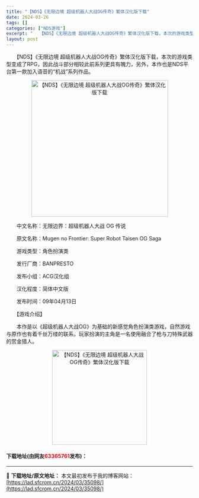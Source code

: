 ```yaml
---
title: "【NDS】《无限边境 超级机器人大战OG传奇》繁体汉化版下载"
date: 2024-03-26
tags: []
categories: ["NDS游戏"]
excerpt: "　　【NDS】《无限边境 超级机器人大战OG传奇》繁体汉化版下载，本次的游戏类型变成了RPG，因此战斗部分相较此前系列更具有魄力，另外，本作也是NDS平台第一款加入语音的&ldquo;机战&rdquo;系列作品。 　　中文名称：无限边界：超级机器人大战 OG 传说 　　原文名称：Mugen no F&hellip;"
layout: post
---
```


 <p>　　【NDS】《无限边境 超级机器人大战OG传奇》繁体汉化版下载，本次的游戏类型变成了RPG，因此战斗部分相较此前系列更具有魄力，另外，本作也是NDS平台第一款加入语音的&ldquo;机战&rdquo;系列作品。</p> <p align="center"><img align="" border="0" src="https://lad.sfcrom.cn/wp-content/uploads/2024/03/20240326_66022dae9cccf.png" width="369" alt="【NDS】《无限边境 超级机器人大战OG传奇》繁体汉化版下载" /></p> <p>　　中文名称：无限边界：超级机器人大战 OG 传说</p> <p>　　原文名称：Mugen no Frontier: Super Robot Taisen OG Saga</p> <p>　　游戏类型：角色扮演类</p> <p>　　发行厂商：BANPRESTO</p> <p>　　发布小组：ACG汉化组</p> <p>　　汉化程度：简体中文版</p> <p>　　发布时间：09年04月13日</p> <p>　　【游戏介绍】</p> <p>　　本作是以《超级机器人大战OG》为基础的新感觉角色扮演类游戏，自然游戏与原作也有着千丝万缕的联系。玩家扮演的主角是一名使用融合了枪与刀特殊武器的赏金猎人。</p> <p align="center"><img align="" border="0" src="https://lad.sfcrom.cn/wp-content/uploads/2024/03/20240326_66022daf07f4e.jpg" width="256" alt="【NDS】《无限边境 超级机器人大战OG传奇》繁体汉化版下载" /></p> <p><h4>下载地址(由网友<font color="red">63365761</font>发布)：</h4></p> 

---
📖 **下载地址/原文地址：** 本文最初发布于我的博客网站：[https://lad.sfcrom.cn/2024/03/35098/](https://lad.sfcrom.cn/2024/03/35098/)
